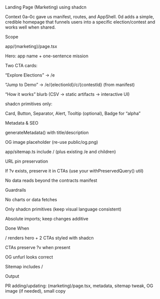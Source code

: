 Landing Page (Marketing) using shadcn

Context
0a–0c gave us manifest, routes, and AppShell. 0d adds a simple, credible homepage that funnels users into a specific election/contest and works well when shared.

Scope

app/(marketing)/page.tsx

Hero: app name + one-sentence mission

Two CTA cards:

“Explore Elections” → /e

“Jump to Demo” → /e/{electionId}/c/{contestId} (from manifest)

“How it works” blurb (CSV → static artifacts → interactive UI)

shadcn primitives only:

Card, Button, Separator, Alert, Tooltip (optional), Badge for “alpha”

Metadata & SEO

generateMetadata() with title/description

OG image placeholder (re-use public/og.png)

app/sitemap.ts include / (plus existing /e and children)

URL pin preservation

If ?v exists, preserve it in CTAs (use your withPreservedQuery() util)

No data reads beyond the contracts manifest

Guardrails

No charts or data fetches

Only shadcn primitives (keep visual language consistent)

Absolute imports; keep changes additive

Done When

/ renders hero + 2 CTAs styled with shadcn

CTAs preserve ?v when present

OG unfurl looks correct

Sitemap includes /

Output

PR adding/updating: (marketing)/page.tsx, metadata, sitemap tweak, OG image (if needed), small copy
